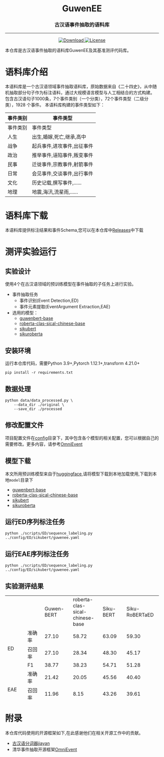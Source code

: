 <div align='center'>

<h1>GuwenEE</h1>
<h3>古汉语事件抽取的语料库</h3>


------

<p align="center">  
    <a href="https://github.com/Lyn4ever29/GuwenEE/releases">
        <img alt="Download" src="https://img.shields.io/badge/Download-GuwenEE-orange">
    </a>
    <a href="https://github.com/Lyn4ever29/GuwenEE/blob/main/LICENCE">
        <img alt="License" src="https://img.shields.io/badge/Licence-CC--BY-blue">
    </a>
</p>


</div>



本仓库是古汉语事件抽取的语料库GuwenEE及其基准测评代码库。


# 语料库介绍
本语料库是一个古汉语领域事件抽取语料库，原始数据来自《二十四史》，从中随机抽取部分句子作为标注语料，通过大规模语言模型与人工相结合的方式构建。
包含古汉语句子1000条，7个事件类别（一个分类），72个事件类型（二级分类），1928 个事件。
本语料库构建的事件类型如下：

|事件类别|事件类型|
|--|--|
|事件类别|事件类型|
|人生|出生,婚嫁,死亡,继承,高中|......|
|战争|起兵事件,进攻事件,出征事件|围攻事件,......|
|政治|推举事件,诬陷事件,叛变事件|诏谕事件,......|
|民事|迁徙事件,宗教事件,射箭事件|其他事件,......|
|日常|会见事件,交谈事件,出行事件|谴责事件,......|
|文化|历史记载,撰写事件,......|
|地理|地震,海汛,流星雨,......|

# 语料库下载
本语料库提供标注结果和事件Schema,您可以在本仓库中[Releases](https://github.cong/Lyn4ever29/GuwenEE/releases)中下载

# 测评实验运行
## 实验设计
使用4个在古汉语领域的预训练模型在事件抽取的子任务上进行实验。
* 事件抽取任务
  * 事件识别(Event Detection,ED)
  * 事件元素提取(EventArgument Extraction,EAE)
* 选用的模型：
  * [guwenbert-base](https://huggingface.co/ethanyt/guwenbert-base)
  * [roberta-clas-sical-chinese-base](https://huggingface.co/KoichiYasuoka/roberta-clas-sical-chinese-base-char)
  * [sikubert](https://huggingface.co/sikubert)
  * [sikuroberta](https://huggingface.co/sikuroberta)

## 安装环境
运行本仓库代码，需要Python 3.9+,Pytorch 1.12.1+,transform 4.21.0+ 
```shell
pip install -r requirements.txt 
```

## 数据处理
```shell
python data/data_processed.py \
    --data_dir ./original \
    --save_dir ./processed
```
## 修改配置文件
项目配置文件在[config](./config)目录下，其中包含各个模型的相关配置，您可以根据自己的需要修改。更多内容，请参考[OmniEvent](https://github.com/THU-KEG/OmniEvent)


## 模型下载

本文所用预训练模型来自于[huggingface](https://huggingface.co/),请将模型下载到本地加载使用,下载到本地```model```目录下
* [guwenbert-base](https://huggingface.co/ethanyt/guwenbert-base)
* [roberta-clas-sical-chinese-base](https://huggingface.co/KoichiYasuoka/roberta-clas-sical-chinese-base-char)
* [sikubert](https://huggingface.co/sikubert)
* [sikuroberta](https://huggingface.co/sikuroberta)

## 运行ED序列标注任务
```shell
python ./scripts/ED/sequence_labeling.py ../config/ED/sikubert/guwenee.yaml
```
##  运行EAE序列标注任务
```shell
python ./scripts/ED/sequence_labeling.py ../config/ED/sikubert/guwenee.yaml
```

## 实验测评结果
<table style="height: 340px;" width="707">
<tbody>
<tr>
<td style="width: 141.238px;"></td>
<td style="width: 141.238px;"></td>
<td style="width: 141.238px;">Guwen-BERT</td>
<td style="width: 141.238px;">roberta-clas-sical-chinese-base</td>
<td style="width: 141.238px;">Siku-BERT</td>
<td style="width: 141.238px;">Siku-RoBERTaED</td>
</tr>
<tr>
<td style="width: 141.238px;" rowspan="3">ED</td>
<td style="width: 141.238px;">准确率</td>
<td style="width: 141.238px;">27.10</td>
<td style="width: 141.238px;">58.72</td>
<td style="width: 141.238px;">63.09</td>
<td style="width: 141.238px;">59.30</td>
</tr>
<tr>
<td style="width: 141.238px;">召回率</td>
<td style="width: 141.238px;">27.10</td>
<td style="width: 141.238px;">28.34</td>
<td style="width: 141.238px;">48.30</td>
<td style="width: 141.238px;">45.17</td>
</tr>
<tr>
<td style="width: 141.238px;">F1</td>
<td style="width: 141.238px;">38.77</td>
<td style="width: 141.238px;">38.23</td>
<td style="width: 141.238px;">54.71</td>
<td style="width: 141.238px;">51.28</td>
</tr>
<tr>
<td style="width: 141.238px;" rowspan="3">EAE</td>
<td style="width: 141.238px;">准确率</td>
<td style="width: 141.238px;">21.42</td>
<td style="width: 141.238px;">20.05</td>
<td style="width: 141.238px;">45.56</td>
<td style="width: 141.238px;">40.40</td>
</tr>
<tr>
<td style="width: 141.238px;">召回率</td>
<td style="width: 141.238px;">11.96</td>
<td style="width: 141.238px;">8.15</td>
<td style="width: 141.238px;">43.26</td>
<td style="width: 141.238px;">39.61</td>
</tr>
<tr>
<td style="width: 141.238px;">F1</td>
<td style="width: 141.238px;">14.50</td>
<td style="width: 141.238px;">11.57</td>
<td style="width: 141.238px;">44.38</td>
<td style="width: 141.238px;">40.00</td>
</tr>
</tbody>
</table>

# 附录
本仓库代码使用的开源框架如下,在此感谢他们在相关开源工作中的贡献。
*   [古汉语分词器jiayan](https://github.com/jiaeyan/Jiayan)
*   清华事件抽取开源框架[OmniEvent](https://github.com/THU-KEG/OmniEvent)
